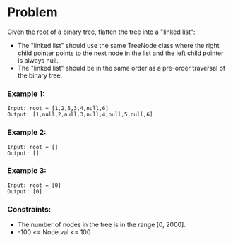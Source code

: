 # Problem

Given the root of a binary tree, flatten the tree into a "linked list":

- The "linked list" should use the same TreeNode class where the right child pointer points to the next node in the list and the left child pointer is always null.
- The "linked list" should be in the same order as a pre-order traversal of the binary tree.

### Example 1:

```
Input: root = [1,2,5,3,4,null,6]
Output: [1,null,2,null,3,null,4,null,5,null,6]
```

### Example 2:
```
Input: root = []
Output: []
```

### Example 3:
```
Input: root = [0]
Output: [0]
```

### Constraints:

- The number of nodes in the tree is in the range [0, 2000].
- -100 <= Node.val <= 100

